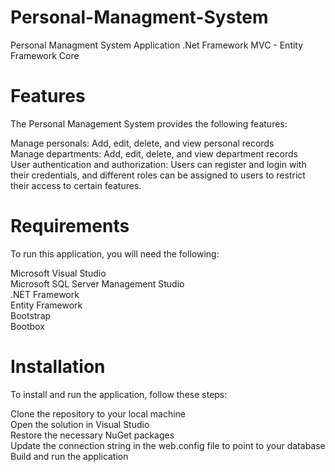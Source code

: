 # Personal-Managment-System
Personal Managment System Application .Net Framework MVC - Entity Framework Core

# Features
The Personal Management System provides the following features:

Manage personals: Add, edit, delete, and view personal records </br>
Manage departments: Add, edit, delete, and view department records </br>
User authentication and authorization: Users can register and login with their credentials, and different roles can be assigned to users to restrict their access to certain features. </br>
# Requirements
To run this application, you will need the following:

Microsoft Visual Studio </br>
Microsoft SQL Server Management Studio </br>
.NET Framework </br>
Entity Framework </br>
Bootstrap </br>
Bootbox </br>
# Installation 
To install and run the application, follow these steps:

Clone the repository to your local machine </br>
Open the solution in Visual Studio </br>
Restore the necessary NuGet packages </br>
Update the connection string in the web.config file to point to your database </br>
Build and run the application
